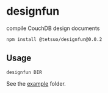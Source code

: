 # designfun

compile CouchDB design documents

```
npm install @tetsuo/designfun@0.0.2
```

## Usage

```
designfun DIR
```

See the [example](./example) folder.

